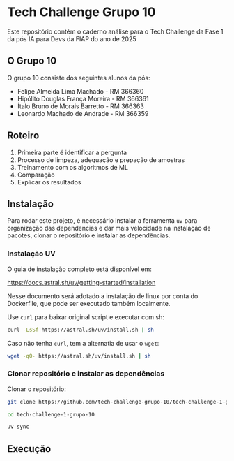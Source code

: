 # Tech Challenge Grupo 10

Este repositório contém o caderno análise para o Tech Challenge da Fase 1 da pós IA para Devs da FIAP do ano de 2025

## O Grupo 10
O grupo 10 consiste dos seguintes alunos da pós:

- Felipe Almeida Lima Machado - RM 366360
- Hipólito Douglas França Moreira - RM 366361
- Ítalo Bruno de Morais Barretto - RM 366363
- Leonardo Machado de Andrade - RM 366359

## Roteiro

1. Primeira parte é identificar a pergunta
2. Processo de limpeza, adequação e prepação de amostras
3. Treinamento com os algoritmos de ML
4. Comparação
5. Explicar os resultados

## Instalação

Para rodar este projeto, é necessário instalar a ferramenta `uv` para organização das dependencias e dar mais velocidade na instalação de pacotes, clonar o repositório e instalar as dependências.

### Instalação UV

O guia de instalação completo está disponível em:

https://docs.astral.sh/uv/getting-started/installation

Nesse documento será adotado a instalação de linux por conta do Dockerfile, que pode ser executado também localmente.

Use `curl` para baixar original script e executar com sh:
```bash
curl -LsSf https://astral.sh/uv/install.sh | sh
```

Caso não tenha `curl`, tem a alternatia de usar o `wget`:

```bash
wget -qO- https://astral.sh/uv/install.sh | sh
```

### Clonar repositório e instalar as dependências

Clonar o repositório:

```bash
git clone https://github.com/tech-challenge-grupo-10/tech-challenge-1-grupo-10

cd tech-challenge-1-grupo-10

uv sync
```

## Execução